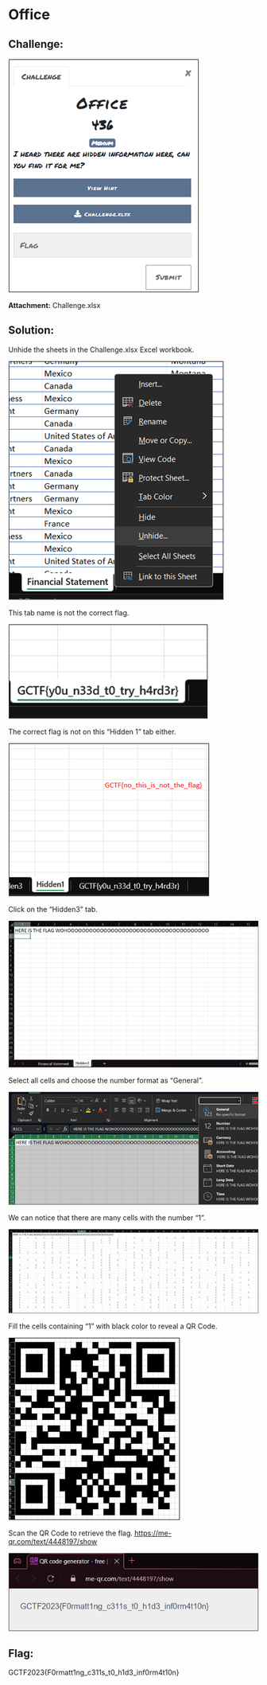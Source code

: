 # Office 

## Challenge: 
![desc](desc.png)

**Attachment:** Challenge.xlsx

## Solution: 
Unhide the sheets in the Challenge.xlsx Excel workbook.  

![UnhideSheets](UnhideSheets.png)

This tab name is not the correct flag.  

![WrongSheet](WrongSheet.png)

The correct flag is not on this “Hidden 1” tab either. 

![Hidden1](Hidden1.png)

Click on the “Hidden3” tab. 

![Hidden3](Hidden3.png)

Select all cells and choose the number format as “General”. 

![NumberFormat](NumberFormat.png)

We can notice that there are many cells with the number “1”. 

![cells1](cells1.png)

Fill the cells containing “1” with black color to reveal a QR Code. 

![QRCode](QRCode.png)
 
Scan the QR Code to retrieve the flag.
https://me-qr.com/text/4448197/show 

![flag](flag.png)


## Flag:
GCTF2023{F0rmatt1ng_c311s_t0_h1d3_inf0rm4t10n} 
